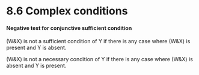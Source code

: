 # 8.6 Complex conditions

#### Negative test for conjunctive sufficient condition

(W&X) is not a sufficient condition of Y if there is any case where (W&X) is present and Y is absent.

(W&X) is not a necessary condition of Y if there is any case where (W&X) is absent and Y is present.
